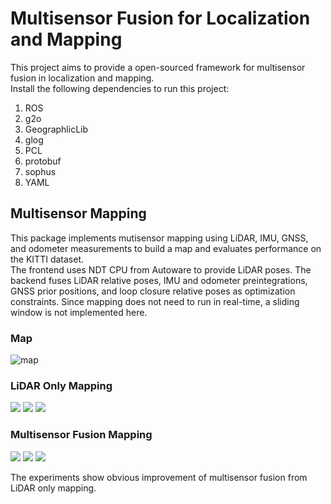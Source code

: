 # Multisensor Fusion for Localization and Mapping
This project aims to provide a open-sourced framework for multisensor fusion in localization and mapping. <br>
Install the following dependencies to run this project: <br>
1. ROS
2. g2o
3. GeographlicLib
4. glog
5. PCL
6. protobuf
7. sophus
8. YAML

## Multisensor Mapping
This package implements mutisensor mapping using LiDAR, IMU, GNSS, and odometer measurements to build a map and evaluates performance on the KITTI dataset.<br>
The frontend uses NDT CPU from Autoware to provide LiDAR poses. The backend fuses LiDAR relative poses, IMU and odometer preintegrations, GNSS prior positions, and loop closure relative poses as optimization constraints. Since mapping does not need to run in real-time, a sliding window is not implemented here. <br>

### Map
![map](https://github.com/kangqi-ni/multisensor_fusion_for_localization_and_mapping/blob/master/docs/map.png)

### LiDAR Only Mapping
<img src="https://github.com/kangqi-ni/multisensor_fusion_for_localization_and_mapping/blob/master/docs/laser_mapping_ape.png">
<img src="https://github.com/kangqi-ni/multisensor_fusion_for_localization_and_mapping/blob/master/docs/laser_mapping_ape_raw.png">
<img src="https://github.com/kangqi-ni/multisensor_fusion_for_localization_and_mapping/blob/master/docs/laser_mapping_ape_map.png">

### Multisensor Fusion Mapping
<img src="https://github.com/kangqi-ni/multisensor_fusion_for_localization_and_mapping/blob/master/docs/fusion_mapping_ape.png">
<img src="https://github.com/kangqi-ni/multisensor_fusion_for_localization_and_mapping/blob/master/docs/fusion_mapping_ape_raw.png">
<img src="https://github.com/kangqi-ni/multisensor_fusion_for_localization_and_mapping/blob/master/docs/fusion_mapping_ape_map.png">

The experiments show obvious improvement of multisensor fusion from LiDAR only mapping.

